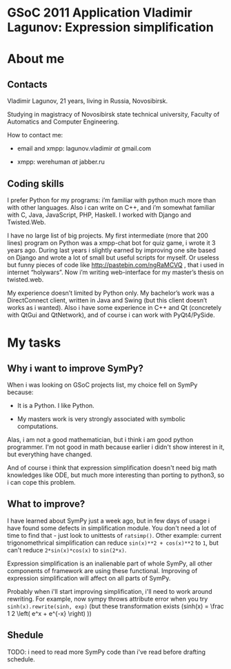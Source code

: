# GSoC 2011 Application Vladimir Lagunov: Expression simplification

# About me
## Contacts
Vladimir Lagunov, 21 years, living in Russia, Novosibirsk.

Studying in magistracy of Novosibirsk state technical university, Faculty of Automatics and Computer Engineering.

How to contact me:

* email and xmpp: lagunov.vladimir _at_ gmail.com

* xmpp: werehuman _at_ jabber.ru

## Coding skills
I prefer Python for my programs: i’m familiar with python much more than with other languages. Also i can write on C++, and i’m somewhat familiar with C, Java, JavaScript, PHP, Haskell.
I worked with Django and Twisted.Web.

I have no large list of big projects. My first intermediate (more that 200 lines) program on Python was a xmpp-chat bot for quiz game, i wrote it 3 years ago. During last years i slightly earned by improving one site based on Django and wrote a lot of small but useful scripts for myself. Or useless but funny pieces of code like http://pastebin.com/ngRaMCVQ , that i used in internet “holywars”. Now i’m writing web-interface for my master’s thesis on twisted.web.

My experience doesn’t limited by Python only. My bachelor’s work was a DirectConnect client, written in Java and Swing (but this client doesn’t works as i wanted). Also i have some experience in C++ and Qt (concretely with QtGui and QtNetwork), and of course i can work with PyQt4/PySide.

# My tasks
## Why i want to improve SymPy?
When i was looking on GSoC projects list, my choice fell on SymPy because:

* It is a Python. I like Python.

* My masters work is very strongly associated with symbolic computations.

Alas, i am not a good mathematician, but i think i am good python programmer. I'm not good in math because earlier i didn't show interest in it, but everything have changed.

And of course i think that expression simplification doesn't need big math knowledges like ODE, but much more interesting than porting to python3, so i can cope this problem.

## What to improve?
I have learned about SymPy just a week ago, but in few days of usage i have found some defects in simplification module. You don't need a lot of time to find that - just look to unittests of `ratsimp()`. Other example: current trigonomethrical simplification can reduce `sin(x)**2 + cos(x)**2` to `1`, but can't reduce `2*sin(x)*cos(x)` to `sin(2*x)`.

Expression simplification is an inalienable part of whole SymPy, all other components of framework are using these functional. Improving of expression simplification will affect on all parts of SymPy.

Probably when i'll start improving simplification, i'll need to work around rewriting. For example, now sympy throws attribute error when you try `sinh(x).rewrite(sinh, exp)` (but these transformation exists \(sinh(x) = \frac 1 2 \left( e^x + e^{-x} \right) \))

## Shedule

TODO: i need to read more SymPy code than i've read before drafting schedule.